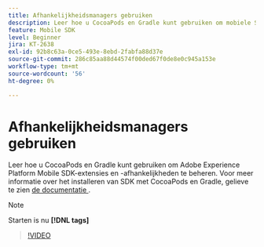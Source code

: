 ```yaml
---
title: Afhankelijkheidsmanagers gebruiken
description: Leer hoe u CocoaPods en Gradle kunt gebruiken om mobiele SDK-extensies en afhankelijkheden te beheren.
feature: Mobile SDK
level: Beginner
jira: KT-2638
exl-id: 92b8c63a-0ce5-493e-8ebd-2fabfa88d37e
source-git-commit: 286c85aa88d44574f00ded67f0de8e0c945a153e
workflow-type: tm+mt
source-wordcount: '56'
ht-degree: 0%

---
```


# Afhankelijkheidsmanagers gebruiken

Leer hoe u CocoaPods en Gradle kunt gebruiken om Adobe Experience Platform Mobile SDK-extensies en -afhankelijkheden te beheren. Voor meer informatie over het installeren van SDK met CocoaPods en Gradle, gelieve te zien [ de documentatie ](https://developer.adobe.com/client-sdks/documentation/getting-started/get-the-sdk/).

>[!NOTE]
>
> Starten is nu **[!DNL tags]**

>[!VIDEO](https://video.tv.adobe.com/v/26263/?learn=on&enablevpops)
